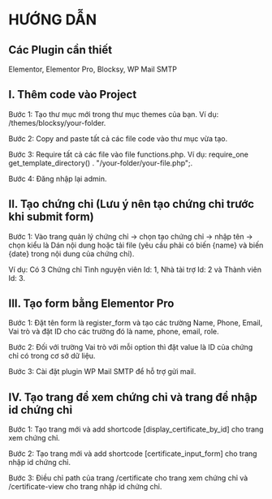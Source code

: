 # **HƯỚNG DẪN**

## Các Plugin cần thiết
Elementor, Elementor Pro, Blocksy, WP Mail SMTP

## **I. Thêm code vào Project**
Bước 1: Tạo thư mục mới trong thư mục themes của bạn. Ví dụ: /themes/blocksy/your-folder.

Bước 2: Copy and paste tất cả các file code vào thư mục vừa tạo.

Bước 3: Require tất cả các file vào file functions.php. Ví dụ: require_one get_template_directory() . "/your-folder/your-file.php";.

Bước 4: Đăng nhập lại admin.

## **II. Tạo chứng chỉ (Lưu ý nên tạo chứng chỉ trước khi submit form)**
Bước 1: Vào trang quản lý chứng chỉ -> chọn tạo chứng chỉ -> nhập tên -> chọn kiểu là Dán nội dung hoặc tải file (yêu cầu phải có biến {name} và biến {date} trong nội dung của chứng chỉ). 

Ví dụ: Có 3 Chứng chỉ Tình nguyện viên Id: 1, Nhà tài trợ Id: 2 và Thành viên Id: 3.

## **III. Tạo form bằng Elementor Pro**
Bước 1: Đặt tên form là register_form và tạo các trường Name, Phone, Email, Vai trò và đặt ID cho các trường đó là name, phone, email, role.

Bước 2: Đối với trường Vai trò với mỗi option thì đặt value là ID của chứng chỉ có trong cơ sở dữ liệu.

Bước 3: Cài đặt plugin WP Mail SMTP để hỗ trợ gửi mail.

## **IV. Tạo trang để xem chứng chỉ và trang để nhập id chứng chỉ**
Bước 1: Tạo trang mới và add shortcode [display_certificate_by_id] cho trang xem chứng chỉ.

Bước 2: Tạo trang mới và add shortcode [certificate_input_form] cho trang nhập id chứng chỉ.

Bước 3: Điều chỉ path của trang /certificate cho trang xem chứng chỉ và /certificate-view cho trang nhập id chứng chỉ.